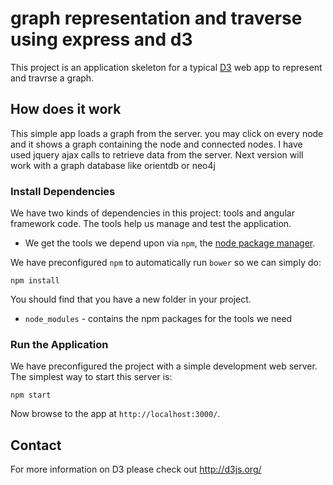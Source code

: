 # graph representation and traverse using express and d3

This project is an application skeleton for a typical [D3](https://d3js.org//) web app to represent and travrse a graph.

## How does it work

This simple app loads a graph from the server. you may click on every node and it shows a graph containing the node and connected nodes.
I have used jquery ajax calls to retrieve data from the server.
Next version will work with a graph database like orientdb or neo4j


### Install Dependencies

We have two kinds of dependencies in this project: tools and angular framework code.  The tools help
us manage and test the application.

* We get the tools we depend upon via `npm`, the [node package manager][npm].

We have preconfigured `npm` to automatically run `bower` so we can simply do:

```
npm install
```

You should find that you have a new folder in your project.

* `node_modules` - contains the npm packages for the tools we need


### Run the Application

We have preconfigured the project with a simple development web server.  The simplest way to start
this server is:

```
npm start
```

Now browse to the app at `http://localhost:3000/`.

## Contact

For more information on D3 please check out http://d3js.org/

[git]: http://git-scm.com/
[npm]: https://www.npmjs.org/
[node]: http://nodejs.org/
[express]: https://expressjs.com/
